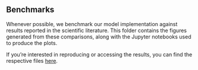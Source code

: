 Benchmarks
-----------

Whenever possible, we benchmark our model implementation against results reported in the scientific literature.
This folder contains the figures generated from these comparisons, along with the Jupyter notebooks used to produce the plots.

If you’re interested in reproducing or accessing the results, you can find the respective files [here](https://drive.google.com/drive/folders/1tryFiXLySYgV7ivU5Uf8QOtaPm3GvatA?usp=sharing).
